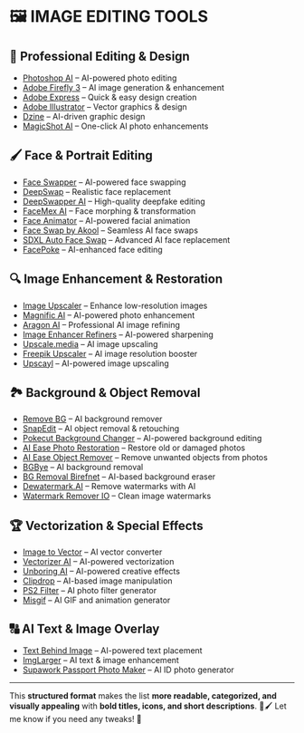 # 🖼️ IMAGE EDITING TOOLS  

## 🎨 **Professional Editing & Design**  
- [Photoshop AI](https://www.aixploria.com/out/PhotoshopAI) – AI-powered photo editing  
- [Adobe Firefly 3](https://www.aixploria.com/out/AdobeFirefly3) – AI image generation & enhancement  
- [Adobe Express](https://www.aixploria.com/out/AdobeExpress) – Quick & easy design creation  
- [Adobe Illustrator](https://www.aixploria.com/out/AdobeIllustrator) – Vector graphics & design  
- [Dzine](https://www.aixploria.com/out/Dzine) – AI-driven graphic design  
- [MagicShot AI](https://magicshot.ai/) – One-click AI photo enhancements  

## 🖌️ **Face & Portrait Editing**  
- [Face Swapper](https://www.aixploria.com/out/FaceSwapper) – AI-powered face swapping  
- [DeepSwap](https://www.aixploria.com/out/DeepSwap) – Realistic face replacement  
- [DeepSwapper AI](https://www.aixploria.com/out/DeepSwapperAI) – High-quality deepfake editing  
- [FaceMex AI](https://www.facemex.ai/?utm_source=aixploria) – Face morphing & transformation  
- [Face Animator](https://www.aixploria.com/out/FaceAnimator) – AI-powered facial animation  
- [Face Swap by Akool](https://www.aixploria.com/out/FaceSwapbyAkool) – Seamless AI face swaps  
- [SDXL Auto Face Swap](https://www.aixploria.com/out/SDXLAutoFaceSwap) – Advanced AI face replacement  
- [FacePoke](https://www.aixploria.com/out/FacePoke) – AI-enhanced face editing  

## 🔍 **Image Enhancement & Restoration**  
- [Image Upscaler](https://imageupscaler.com/) – Enhance low-resolution images  
- [Magnific AI](https://www.aixploria.com/out/MagnificAI) – AI-powered photo enhancement  
- [Aragon AI](https://www.aragon.ai/) – Professional AI image refining  
- [Image Enhancer Refiners](https://www.aixploria.com/out/ImageEnhancerRefiners) – AI-powered sharpening  
- [Upscale.media](https://www.aixploria.com/out/Upscale.media) – AI image upscaling  
- [Freepik Upscaler](https://www.aixploria.com/out/FreepikUpscaler) – AI image resolution booster  
- [Upscayl](https://www.aixploria.com/out/Upscayl) – AI-powered image upscaling  

## 🏞️ **Background & Object Removal**  
- [Remove BG](https://www.aixploria.com/out/RemoveBG) – AI background remover  
- [SnapEdit](https://www.aixploria.com/out/SnapEdit) – AI object removal & retouching  
- [Pokecut Background Changer](https://www.pokecut.com/tools/background-changer) – AI-powered background editing  
- [AI Ease Photo Restoration](https://www.aiease.ai/photo-restoration/) – Restore old or damaged photos  
- [AI Ease Object Remover](https://www.aiease.ai/remove-object-from-photo/) – Remove unwanted objects from photos  
- [BGBye](https://www.aixploria.com/out/BGBye) – AI background removal  
- [BG Removal Birefnet](https://www.aixploria.com/out/BGRemovalBirefnet) – AI-based background eraser  
- [Dewatermark.AI](https://www.aixploria.com/out/Dewatermark.AI) – Remove watermarks with AI  
- [Watermark Remover IO](https://www.aixploria.com/out/WatermarkRemoverIO) – Clean image watermarks  

## 🏆 **Vectorization & Special Effects**  
- [Image to Vector](https://www.aixploria.com/out/ImageToVector) – AI vector converter  
- [Vectorizer AI](https://www.aixploria.com/out/VectorizerAI) – AI-powered vectorization  
- [Unboring AI](https://www.aixploria.com/out/UnboringAI) – AI-powered creative effects  
- [Clipdrop](https://www.aixploria.com/out/Clipdrop) – AI-based image manipulation  
- [PS2 Filter](https://www.aixploria.com/out/PS2Filter) – AI photo filter generator  
- [Misgif](https://www.aixploria.com/out/Misgif) – AI GIF and animation generator  

## 🔠 **AI Text & Image Overlay**  
- [Text Behind Image](https://www.aixploria.com/out/TextBehindImage) – AI-powered text placement  
- [ImgLarger](https://www.aixploria.com/out/ImgLarger) – AI text & image enhancement  
- [Supawork Passport Photo Maker](https://supawork.ai/passport-photo-maker?utm_source=aixploria) – AI ID photo generator  

---

This **structured format** makes the list **more readable, categorized, and visually appealing** with **bold titles, icons, and short descriptions**. 🎨🖌️ Let me know if you need any tweaks! 🚀
